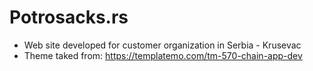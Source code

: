 # Potrosacks.rs 
- Web site developed for customer organization in Serbia - Krusevac 
- Theme taked from: https://templatemo.com/tm-570-chain-app-dev

